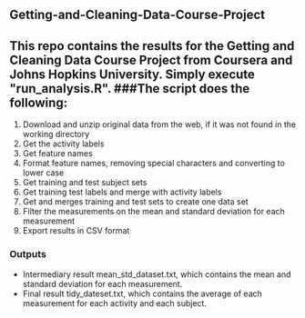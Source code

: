 ## Getting-and-Cleaning-Data-Course-Project
This repo contains the results for the Getting and Cleaning Data Course Project from Coursera and Johns Hopkins University.
Simply execute "run_analysis.R". 
###The script does the following:
---
1. Download and unzip original data from the web, if it was not found in the working directory
2. Get the activity labels
3. Get feature names 
4. Format feature names, removing special characters and converting to lower case
5. Get training and test subject sets
6. Get training test labels and merge with activity labels 
7. Get and merges training and test sets to create one data set
8. Filter the measurements on the mean and standard deviation for each measurement
9. Export results in CSV format
### Outputs
* Intermediary result mean_std_dataset.txt, which contains the mean and standard deviation for each measurement.
* Final result tidy_dateset.txt, which contains the average of each measurement for each activity and each subject.
